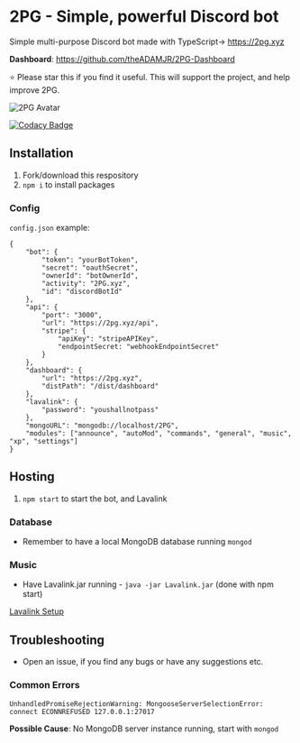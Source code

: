 # 2PG - Simple, powerful Discord bot
Simple multi-purpose Discord bot made with TypeScript-> https://2pg.xyz

**Dashboard**: https://github.com/theADAMJR/2PG-Dashboard

⭐ Please star this if you find it useful. This will support the project, and help improve 2PG.

![2PG Avatar](https://i.ibb.co/h2BjCJh/2pg-smol.png)

[![Codacy Badge](https://api.codacy.com/project/badge/Grade/8d6c9610e0eb4ae5a4045ab3b92f80bc)](https://www.codacy.com/manual/ADAMJR/2PG?utm_source=github.com&amp;utm_medium=referral&amp;utm_content=theADAMJR/2PG&amp;utm_campaign=Badge_Grade)

## Installation
1) Fork/download this respository
2) `npm i` to install packages

### Config
`config.json` example:
```
{
    "bot": {
        "token": "yourBotToken",
        "secret": "oauthSecret",
        "ownerId": "botOwnerId",
        "activity": "2PG.xyz",
        "id": "discordBotId"
    },
    "api": {
        "port": "3000",
        "url": "https://2pg.xyz/api",
        "stripe": {
            "apiKey": "stripeAPIKey",
            "endpointSecret: "webhookEndpointSecret"
        }
    },
    "dashboard": {
        "url": "https://2pg.xyz",
        "distPath": "/dist/dashboard"
    },
    "lavalink": {
        "password": "youshallnotpass"
    },
    "mongoURL": "mongodb://localhost/2PG",
    "modules": ["announce", "autoMod", "commands", "general", "music", "xp", "settings"]
}
```

## Hosting
1) `npm start` to start the bot, and Lavalink

### Database
- Remember to have a local MongoDB database running `mongod`

### Music
- Have Lavalink.jar running - `java -jar Lavalink.jar` (done with npm start)

[Lavalink Setup](https://github.com/Frederikam/Lavalink#server-configuration)

## Troubleshooting
- Open an issue, if you find any bugs or have any suggestions etc.

### Common Errors
`UnhandledPromiseRejectionWarning: MongooseServerSelectionError: connect ECONNREFUSED 127.0.0.1:27017`

**Possible Cause**: No MongoDB server instance running, start with `mongod`

